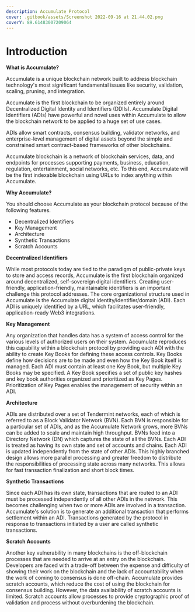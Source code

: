 ```yaml
---
description: Accumulate Protocol
cover: .gitbook/assets/Screenshot 2022-09-16 at 21.44.02.png
coverY: 89.61483007209064
---
```


# Introduction

**What is Accumulate?**&#x20;

Accumulate is a unique blockchain network built to address blockchain technology's most significant fundamental issues like security, validation, scaling, pruning, and integration.&#x20;

Accumulate is the first blockchain to be organized entirely around Decentralized Digital Identity and Identifiers (DDIIs). Accumulate Digital Identifiers (ADIs) have powerful and novel uses within Accumulate to allow the blockchain network to be applied to a huge set of use cases. &#x20;

ADIs allow smart contracts, consensus building, validator networks, and enterprise-level management of digital assets beyond the simple and constrained smart contract-based frameworks of other blockchains.&#x20;

Accumulate blockchain is a network of blockchain services, data, and endpoints for processes supporting payments, business, education, regulation, entertainment, social networks, etc. To this end, Accumulate will be the first indexable blockchain using URLs to index anything within Accumulate.&#x20;

&#x20;

**Why Accumulate?**&#x20;

You should choose Accumulate as your blockchain protocol because of the following features.&#x20;

* Decentralized Identifiers  &#x20;
* Key Management &#x20;
* Architecture&#x20;
* Synthetic Transactions&#x20;
* Scratch Accounts &#x20;

&#x20;

**Decentralized Identifiers**  &#x20;

While most protocols today are tied to the paradigm of public-private keys to store and access records, Accumulate is the first blockchain organized around decentralized, self-sovereign digital identifiers. Creating user-friendly, application-friendly, maintainable identifiers is an important challenge this protocol addresses. The core organizational structure used in Accumulate is the Accumulate digital identity/identifier/domain (ADI). Each ADI is uniquely identified by a URL, which facilitates user-friendly, application-ready Web3 integrations. &#x20;

&#x20;

**Key Management**&#x20;

Any organization that handles data has a system of access control for the various levels of authorized users on their system. Accumulate reproduces this capability within a blockchain protocol by providing each ADI with the ability to create Key Books for defining these access controls. Key Books define how decisions are to be made and even how the Key Book itself is managed. Each ADI must contain at least one Key Book, but multiple Key Books may be specified. A Key Book specifies a set of public key hashes and key book authorities organized and prioritized as Key Pages. Prioritization of Key Pages enables the management of security within an ADI.  \
&#x20;

**Architecture**  &#x20;

ADIs are distributed over a set of Tendermint networks, each of which is referred to as a Block Validator Network (BVN). Each BVN is responsible for a particular set of ADIs, and as the Accumulate Network grows, more BVNs can be added to scale and maintain high throughput. BVNs feed into a Directory Network (DN) which captures the state of all the BVNs. Each ADI is treated as having its own state and set of accounts and chains. Each ADI is updated independently from the state of other ADIs. This highly branched design allows more parallel processing and greater freedom to distribute the responsibilities of processing state across many networks. This allows for fast transaction finalization and short block times. &#x20;

&#x20;

**Synthetic Transactions**&#x20;

Since each ADI has its own state, transactions that are routed to an ADI must be processed independently of all other ADIs in the network. This becomes challenging when two or more ADIs are involved in a transaction. Accumulate's solution is to generate an additional transaction that performs settlement within an ADI. Transactions generated by the protocol in response to transactions initiated by a user are called synthetic transactions.  \
&#x20;

**Scratch Accounts**&#x20;

Another key vulnerability in many blockchains is the off-blockchain processes that are needed to arrive at an entry on the blockchain. Developers are faced with a trade-off between the expense and difficulty of showing their work on the blockchain and the lack of accountability when the work of coming to consensus is done off-chain. Accumulate provides scratch accounts, which reduce the cost of using the blockchain for consensus building. However, the data availability of scratch accounts is limited. Scratch accounts allow processes to provide cryptographic proof of validation and process without overburdening the blockchain.&#x20;

&#x20;
